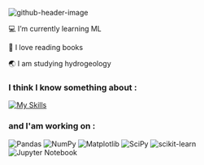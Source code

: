 ![github-header-image](https://github.com/user-attachments/assets/905896a1-7ce8-4e0d-b409-a4881c2caa4f)


:computer: I’m currently learning ML 

:open_book: I love reading books

:earth_asia: I am studying hydrogeology

### I think I know something about :
[![My Skills](https://skillicons.dev/icons?i=py,html,css,vscode,anaconda,ps)](https://skillicons.dev)

### and I'am working on :
![Pandas](https://img.shields.io/badge/pandas-%23150458.svg?style=for-the-badge&logo=pandas&logoColor=white)
![NumPy](https://img.shields.io/badge/numpy-%23013243.svg?style=for-the-badge&logo=numpy&logoColor=white)
![Matplotlib](https://img.shields.io/badge/Matplotlib-%23ffffff.svg?style=for-the-badge&logo=Matplotlib&logoColor=black)
![SciPy](https://img.shields.io/badge/SciPy-%230C55A5.svg?style=for-the-badge&logo=scipy&logoColor=%white)
![scikit-learn](https://img.shields.io/badge/scikit--learn-%23F7931E.svg?style=for-the-badge&logo=scikit-learn&logoColor=white)
![Jupyter Notebook](https://img.shields.io/badge/jupyter-%23FA0F00.svg?style=for-the-badge&logo=jupyter&logoColor=white)
